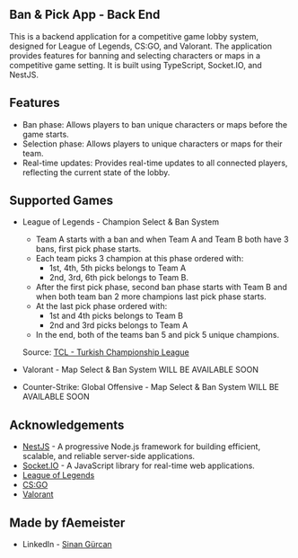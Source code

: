 ## Ban & Pick App - Back End

This is a backend application for a competitive game lobby system, designed for League of Legends, CS:GO, and Valorant. The application provides features for banning and selecting characters or maps in a competitive game setting. It is built using TypeScript, Socket.IO, and NestJS.

## Features

- Ban phase: Allows players to ban unique characters or maps before the game starts.
- Selection phase: Allows players to unique characters or maps for their team.
- Real-time updates: Provides real-time updates to all connected players, reflecting the current state of the lobby.

## Supported Games

- League of Legends - Champion Select & Ban System

  - Team A starts with a ban and when Team A and Team B both have 3 bans, first pick phase starts.
  - Each team picks 3 champion at this phase ordered with:
    - 1st, 4th, 5th picks belongs to Team A
    - 2nd, 3rd, 6th pick belongs to Team B.
  - After the first pick phase, second ban phase starts with Team B and when both team ban 2 more champions last pick phase starts.
  - At the last pick phase ordered with:
    - 1st and 4th picks belongs to Team B
    - 2nd and 3rd picks belongs to Team A
  - In the end, both of the teams ban 5 and pick 5 unique champions.

  Source: [TCL - Turkish Championship League](https://liquipedia.net/leagueoflegends/TCL)

- Valorant - Map Select & Ban System
  WILL BE AVAILABLE SOON

- Counter-Strike: Global Offensive - Map Select & Ban System
  WILL BE AVAILABLE SOON

## Acknowledgements

- [NestJS](https://nestjs.com) - A progressive Node.js framework for building efficient, scalable, and reliable server-side applications.
- [Socket.IO](https://socket.io) - A JavaScript library for real-time web applications.
- [League of Legends](https://leagueoflegends.com)
- [CS:GO](https://counter-strike.net)
- [Valorant](https://playvalorant.com)

## Made by fAemeister

- LinkedIn - [Sinan Gürcan](https://www.linkedin.com/in/sinan-gurcan/)
